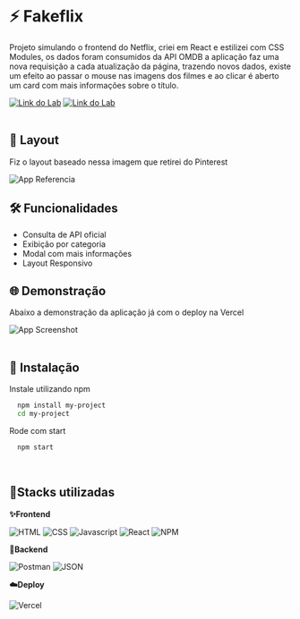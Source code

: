 # ⚡️ Fakeflix

Projeto simulando o frontend do Netflix, criei em React e estilizei com CSS Modules, os dados foram consumidos da API OMDB a aplicação faz uma nova requisição a cada atualização da página, trazendo novos dados, existe um efeito ao passar o mouse nas imagens dos filmes e ao clicar é aberto um card com mais informações sobre o título.

[![Link do Lab](https://img.shields.io/badge/▶-000?style=for-the-badge&logo=movie&logoColor=E94D5F)](https://clone-netflix-ashy.vercel.app/)
[![Link do Lab](https://img.shields.io/badge/Acesse%20o%20Projeto%20na%20Web-F4181C?style=for-the-badge)](https://clone-netflix-ashy.vercel.app/)
<br/><br/>


## 🎯 Layout

Fiz o layout baseado nessa imagem que retirei do Pinterest

![App Referencia](https://raw.githubusercontent.com/fabianosantos79/clone-netflix/master/public/referencia.png)
<br/>

## 🛠 Funcionalidades

- Consulta de API oficial
- Exibição por categoria
- Modal com mais informações
- Layout Responsivo

  

## 🌐 Demonstração

Abaixo a demonstração da aplicação já com o deploy na Vercel

![App Screenshot](https://raw.githubusercontent.com/fabianosantos79/clone-netflix/master/public/fakeflix.gif)
<br/><br/>


## 🚀 Instalação

Instale utilizando npm

```bash
  npm install my-project
  cd my-project
```

Rode com start

```bash
  npm start
```
<br/>


## 🔗Stacks utilizadas

**✨Frontend**

![HTML](https://img.shields.io/badge/HTML5-E34F26?style=for-the-badge&logo=html5&logoColor=white) ![CSS](https://img.shields.io/badge/CSS3-1572B6?style=for-the-badge&logo=css3&logoColor=white) ![Javascript](https://img.shields.io/badge/JavaScript-323330?style=for-the-badge&logo=javascript&logoColor=F7DF1E) ![React](https://img.shields.io/badge/React-20232A?style=for-the-badge&logo=react&logoColor=61DAFB) ![NPM](https://img.shields.io/badge/npm-CB3837?style=for-the-badge&logo=npm&logoColor=white)
<br/>

**🔨Backend**

![Postman](https://img.shields.io/badge/Postman-FF6C37?style=for-the-badge&logo=Postman&logoColor=white) ![JSON](https://img.shields.io/badge/json-5E5C5C?style=for-the-badge&logo=json&logoColor=white)
<br/>

**☁️Deploy**

![Vercel](https://img.shields.io/badge/vercel-%23000000.svg?style=for-the-badge&logo=vercel&logoColor=white)
